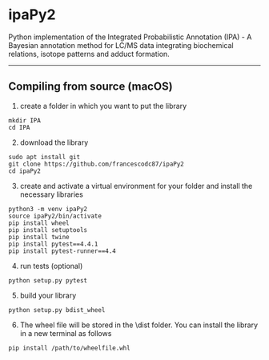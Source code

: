 # ipaPy2
Python implementation of the Integrated Probabilistic Annotation (IPA) - A Bayesian annotation method for LC/MS data integrating biochemical relations,
isotope patterns and adduct formation.

***
## Compiling from source (macOS)

1. create a folder in which you want to put the library
```
mkdir IPA
cd IPA
```
2. download the library
```
sudo apt install git
git clone https://github.com/francescodc87/ipaPy2
cd ipaPy2
```
3. create and activate a virtual environment for your folder and install the necessary libraries
```
python3 -m venv ipaPy2
source ipaPy2/bin/activate
pip install wheel
pip install setuptools
pip install twine
pip install pytest==4.4.1
pip install pytest-runner==4.4
```
4. run tests (optional)
```
python setup.py pytest
```
5. build your library
```
python setup.py bdist_wheel
```
6. The wheel file will be stored in the \dist folder. You can install the library in a new terminal as follows
```
pip install /path/to/wheelfile.whl
```

